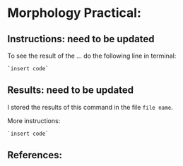 # Morphology Practical:

## Instructions: need to be updated

   To see the result of the ... do the following line in terminal:

    `insert code`


## Results: need to be updated

   I stored the results of this command in the file `file name`.

   More instructions:

    `insert code`


## References:

